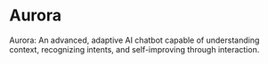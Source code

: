 # Aurora
Aurora: An advanced, adaptive AI chatbot capable of understanding context, recognizing intents, and self-improving through interaction.
